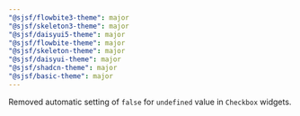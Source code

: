 ```yaml
---
"@sjsf/flowbite3-theme": major
"@sjsf/skeleton3-theme": major
"@sjsf/daisyui5-theme": major
"@sjsf/flowbite-theme": major
"@sjsf/skeleton-theme": major
"@sjsf/daisyui-theme": major
"@sjsf/shadcn-theme": major
"@sjsf/basic-theme": major
---
```


Removed automatic setting of `false` for `undefined` value in `Checkbox` widgets.
